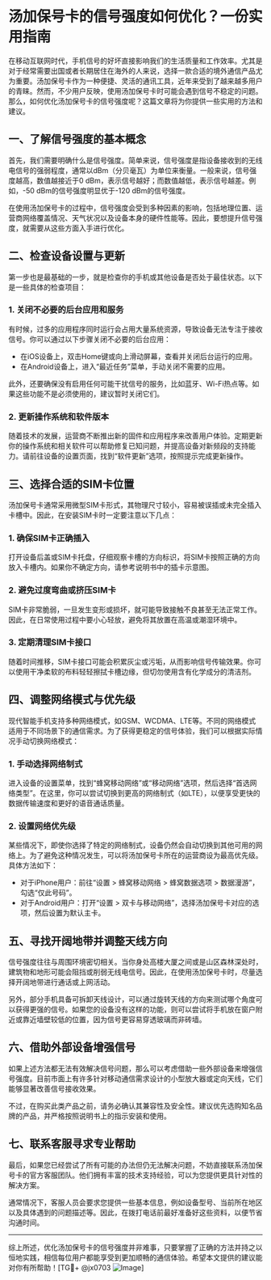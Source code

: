 # 汤加保号卡的信号强度如何优化？一份实用指南

在移动互联网时代，手机信号的好坏直接影响我们的生活质量和工作效率。尤其是对于经常需要出国或者长期居住在海外的人来说，选择一款合适的境外通信产品尤为重要。汤加保号卡作为一种便捷、灵活的通讯工具，近年来受到了越来越多用户的青睐。然而，不少用户反映，使用汤加保号卡时可能会遇到信号不稳定的问题。那么，如何优化汤加保号卡的信号强度呢？这篇文章将为你提供一些实用的方法和建议。

## 一、了解信号强度的基本概念

首先，我们需要明确什么是信号强度。简单来说，信号强度是指设备接收到的无线电信号的强弱程度，通常以dBm（分贝毫瓦）为单位来衡量。一般来说，信号强度越高，数值越接近于0 dBm，表示信号越好；而数值越低，表示信号越差。例如，-50 dBm的信号强度明显优于-120 dBm的信号强度。

在使用汤加保号卡的过程中，信号强度会受到多种因素的影响，包括地理位置、运营商网络覆盖情况、天气状况以及设备本身的硬件性能等。因此，要想提升信号强度，就需要从这些方面入手进行优化。

## 二、检查设备设置与更新

第一步也是最基础的一步，就是检查你的手机或其他设备是否处于最佳状态。以下是一些具体的检查项目：

### 1. 关闭不必要的后台应用和服务
有时候，过多的应用程序同时运行会占用大量系统资源，导致设备无法专注于接收信号。你可以通过以下步骤关闭不必要的后台应用：
- 在iOS设备上，双击Home键或向上滑动屏幕，查看并关闭后台运行的应用。
- 在Android设备上，进入“最近任务”菜单，手动关闭不需要的应用。

此外，还要确保没有启用任何可能干扰信号的服务，比如蓝牙、Wi-Fi热点等。如果这些功能不是必须使用的，建议暂时关闭它们。

### 2. 更新操作系统和软件版本
随着技术的发展，运营商不断推出新的固件和应用程序来改善用户体验。定期更新你的操作系统和相关软件可以帮助修复已知问题，并提高设备对新频段的支持能力。请前往设备的设置页面，找到“软件更新”选项，按照提示完成更新操作。

## 三、选择合适的SIM卡位置

汤加保号卡通常采用微型SIM卡形式，其物理尺寸较小，容易被误插或未完全插入卡槽中。因此，在安装SIM卡时一定要注意以下几点：

### 1. 确保SIM卡正确插入
打开设备后盖或SIM卡托盘，仔细观察卡槽的方向标识，将SIM卡按照正确的方向放入卡槽内。如果你不确定方向，请参考说明书中的插卡示意图。

### 2. 避免过度弯曲或挤压SIM卡
SIM卡非常脆弱，一旦发生变形或损坏，就可能导致接触不良甚至无法正常工作。因此，在日常使用过程中要小心轻放，避免将其放置在高温或潮湿环境中。

### 3. 定期清理SIM卡接口
随着时间推移，SIM卡接口可能会积累灰尘或污垢，从而影响信号传输效果。你可以使用干净柔软的布料轻轻擦拭卡槽边缘，但切勿使用含有化学成分的清洁剂。

## 四、调整网络模式与优先级

现代智能手机支持多种网络模式，如GSM、WCDMA、LTE等。不同的网络模式适用于不同场景下的通信需求。为了获得更稳定的信号体验，我们可以根据实际情况手动切换网络模式：

### 1. 手动选择网络制式
进入设备的设置菜单，找到“蜂窝移动网络”或“移动网络”选项，然后选择“首选网络类型”。在这里，你可以尝试切换到更高的网络制式（如LTE），以便享受更快的数据传输速度和更好的语音通话质量。

### 2. 设置网络优先级
某些情况下，即使你选择了特定的网络制式，设备仍然会自动切换到其他可用的网络上。为了避免这种情况发生，可以将汤加保号卡所在的运营商设为最高优先级。具体方法如下：
- 对于iPhone用户：前往“设置 > 蜂窝移动网络 > 蜂窝数据选项 > 数据漫游”，勾选“仅此号码”。
- 对于Android用户：打开“设置 > 双卡与移动网络”，选择汤加保号卡对应的选项，然后设置为默认主卡。

## 五、寻找开阔地带并调整天线方向

信号强度往往与周围环境密切相关。当你身处高楼大厦之间或是山区森林深处时，建筑物和地形可能会阻挡或削弱无线电信号。因此，在使用汤加保号卡时，尽量选择开阔地带进行通话或上网活动。

另外，部分手机具备可拆卸天线设计，可以通过旋转天线的方向来测试哪个角度可以获得更强的信号。如果您的设备没有这样的功能，则可以尝试将手机放在窗户附近或靠近墙壁较低的位置，因为信号更容易穿透玻璃而非砖墙。

## 六、借助外部设备增强信号

如果上述方法都无法有效解决信号问题，那么可以考虑借助一些外部设备来增强信号强度。目前市面上有许多针对移动通信需求设计的小型放大器或定向天线，它们能够显著改善信号接收效果。

不过，在购买此类产品之前，请务必确认其兼容性及安全性。建议优先选购知名品牌的产品，并严格按照说明书上的指示安装和使用。

## 七、联系客服寻求专业帮助

最后，如果您已经尝试了所有可能的办法但仍无法解决问题，不妨直接联系汤加保号卡的官方客服团队。他们拥有丰富的技术支持经验，可以为您提供更具针对性的解决方案。

通常情况下，客服人员会要求您提供一些基本信息，例如设备型号、当前所在地区以及具体遇到的问题描述等。因此，在拨打电话前最好准备好这些资料，以便节省沟通时间。

---

综上所述，优化汤加保号卡的信号强度并非难事，只要掌握了正确的方法并持之以恒地实践，相信每位用户都能享受到更加顺畅的通信体验。希望本文提供的建议能对你有所帮助！[TG💪+ @jx0703 ![Image](https://github.com/user-attachments/assets/dbca1d08-cadb-493c-b0ec-ad6f7a83f270)]